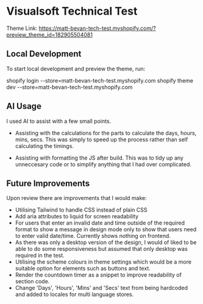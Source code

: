 # Visualsoft Technical Test
Theme Link: https://matt-bevan-tech-test.myshopify.com/?preview_theme_id=182905504081

## Local Development
To start local development and preview the theme, run:

shopify login --store=matt-bevan-tech-test.myshopify.com
shopify theme dev --store=matt-bevan-tech-test.myshopify.com

## AI Usage
I used AI to assist with a few small points. 

- Assisting with the calculations for the parts to calculate the days, hours, mins, secs. This was simply to speed up the process rather than self calculating the timings. 

- Assisting with formatting the JS after build. This was to tidy up any unneccesary code or to simplify anything that I had over complicated. 

## Future Improvements 
Upon review there are improvements that I would make:

- Utilising Tailwind to handle CSS instead of plain CSS
- Add aria attributes to liquid for screen readability
- For users that enter an invalid date and time outside of the required format to show a message in design mode only to show that users need to enter valid date/time. Currently shows nothing on frontend.
- As there was only a desktop version of the design, I would of liked to be able to do some responsiveness but assumed that only desktop was required in the test. 
- Utilising the scheme colours in theme settings which would be a more suitable option for elements such as buttons and text.
- Render the countdown timer as a snippet to improve readability of section code. 
- Change 'Days', 'Hours', 'Mins' and 'Secs' text from being hardcoded and added to locales for multi language stores.